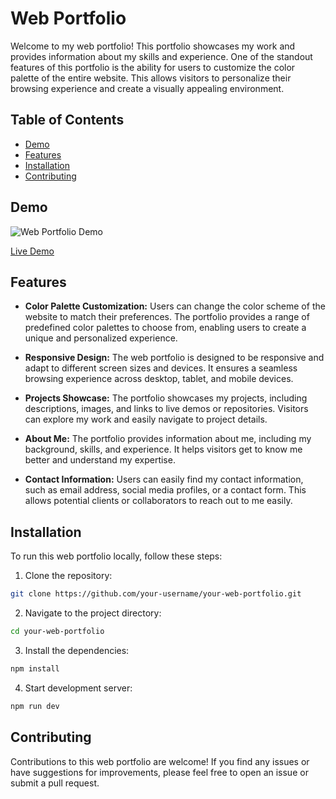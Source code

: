 # Web Portfolio

Welcome to my web portfolio! This portfolio showcases my work and provides information about my skills and experience. One of the standout features of this portfolio is the ability for users to customize the color palette of the entire website. This allows visitors to personalize their browsing experience and create a visually appealing environment.

## Table of Contents
- [Demo](#demo)
- [Features](#features)
- [Installation](#installation)
- [Contributing](#contributing)

## Demo

![Web Portfolio Demo](demo.gif)

[Live Demo](https://derekpenaloza.com)

## Features

- **Color Palette Customization:** Users can change the color scheme of the website to match their preferences. The portfolio provides a range of predefined color palettes to choose from, enabling users to create a unique and personalized experience.

- **Responsive Design:** The web portfolio is designed to be responsive and adapt to different screen sizes and devices. It ensures a seamless browsing experience across desktop, tablet, and mobile devices.

- **Projects Showcase:** The portfolio showcases my projects, including descriptions, images, and links to live demos or repositories. Visitors can explore my work and easily navigate to project details.

- **About Me:** The portfolio provides information about me, including my background, skills, and experience. It helps visitors get to know me better and understand my expertise.

- **Contact Information:** Users can easily find my contact information, such as email address, social media profiles, or a contact form. This allows potential clients or collaborators to reach out to me easily.

## Installation

To run this web portfolio locally, follow these steps:

1. Clone the repository:

```bash
git clone https://github.com/your-username/your-web-portfolio.git
```

2. Navigate to the project directory:

```bash
cd your-web-portfolio
```

3. Install the dependencies:

```bash
npm install
```

4. Start development server:

```bash
npm run dev
```

## Contributing

Contributions to this web portfolio are welcome! If you find any issues or have suggestions for improvements, please feel free to open an issue or submit a pull request.

